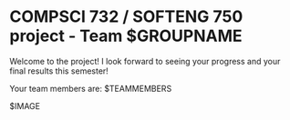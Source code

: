 # COMPSCI 732 / SOFTENG 750 project - Team $GROUPNAME

Welcome to the project! I look forward to seeing your progress and your final results this semester!

Your team members are:
$TEAMMEMBERS

$IMAGE